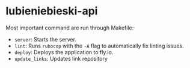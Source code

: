# lubieniebieski-api

Most important command are run through Makefile:

- `server`: Starts the server.
- `lint`: Runs `rubocop` with the `-A` flag to automatically fix linting issues.
- `deploy`: Deploys the application to fly.io.
- `update_links`: Updates link repository